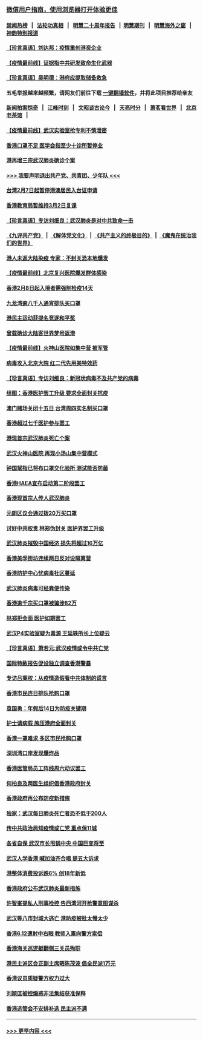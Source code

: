 ### [微信用户指南，使用浏览器打开体验更佳](https://github.com/gfw-breaker/banned-news1/blob/master/indexes/wechat-guide.md?t=0)
#### [禁闻热榜](热点新闻.md?t=0)  &nbsp;&nbsp;|&nbsp;&nbsp; [法轮功真相](https://github.com/gfw-breaker/truth/blob/master/README.md?t=0) &nbsp;&nbsp;|&nbsp;&nbsp; [明慧二十周年报告](https://github.com/gfw-breaker/mh-reports/blob/master/README.md?t=0) &nbsp;&nbsp;|&nbsp;&nbsp;[明慧期刊](https://github.com/gfw-breaker/mh-qikan) &nbsp;&nbsp;|&nbsp;&nbsp; [明慧海外之窗](https://github.com/gfw-breaker/mh-news/blob/master/README.md?t=0) &nbsp;&nbsp;|&nbsp;&nbsp; [神韵特别报道](https://github.com/gfw-breaker/mh-news/blob/master/shenyun.md?t=0)
#### [【珍言真语】刘达邦：疫情重创港资企业](../pages/nsc415/n11854274.md?t=02100211) 
#### [【疫情最前线】证据指中共研发致命生化武器](../pages/nsc415/n11853087.md?t=02100211) 
#### [【珍言真语】吴明德：港府应提取储备救急](../pages/nsc415/n11852734.md?t=02100211) 
#### 五毛举报越来越频繁，请网友们前往下载 [一键翻墙软件](https://github.com/gfw-breaker/ssr-accounts)，并将此项目推荐给亲友
#### [新闻拍案惊奇](https://github.com/gfw-breaker/banned-news1/blob/master/pages/link4.md) &nbsp;&nbsp;|&nbsp;&nbsp; [江峰时刻](https://github.com/gfw-breaker/banned-news1/blob/master/pages/link4.md) &nbsp;&nbsp;|&nbsp;&nbsp; [文昭谈古论今](https://github.com/gfw-breaker/banned-news1/blob/master/pages/link4.md) &nbsp;&nbsp;|&nbsp;&nbsp; [天亮时分](https://github.com/gfw-breaker/banned-news1/blob/master/pages/link4.md) &nbsp;&nbsp;|&nbsp;&nbsp; [萧茗看世界](https://github.com/gfw-breaker/banned-news1/blob/master/pages/link4.md) &nbsp;&nbsp;|&nbsp;&nbsp; [北京老茶馆](https://github.com/gfw-breaker/banned-news1/blob/master/pages/link4.md) &nbsp;&nbsp;|&nbsp;&nbsp; 
#### [【疫情最前线】武汉实验室抢专利不慎泄密](../pages/nsc415/n11850310.md?t=02100211) 
#### [香港口罩不足 医学会指至少十诊所暂停业](../pages/nsc415/n11850301.md?t=02100211) 
#### [港再增三宗武汉肺炎确诊个案](../pages/nsc415/n11850328.md?t=02100211) 
#### [>>> 我要声明退出共产党、共青团、少年队 <<<](https://github.com/begood0513/goodnews/blob/master/quit/letter.md) 
#### [台湾2月7日起暂停港澳居民入台证申请](../pages/nsc415/n11850304.md?t=02100211) 
#### [香港教育局暂维持3月2日复课](../pages/nsc415/n11850260.md?t=02100211) 
#### [【珍言真语】专访刘细良：武汉肺炎是对中共致命一击](../pages/nsc415/n11849934.md?t=02100211) 
#### [《九评共产党》](https://github.com/begood0513/9ping.md/blob/master/README.md) &nbsp;|&nbsp; [《解体党文化》](../../../../jtdwh.md/blob/master/README.md)  &nbsp;|&nbsp; [《共产主义的终极目的》](../../../../gczydzjmd.md/blob/master/README.md) &nbsp;|&nbsp; [《魔鬼在统治我们的世界》](../../../../mgztzwmdsj.md/blob/master/README.md) 
#### [港人未返大陆染疫 专家：不封关恐本地爆发](../pages/nsc415/n11848021.md?t=02100211) 
#### [【疫情最前线】北京复兴医院爆发群体感染](../pages/nsc415/n11847626.md?t=02100211) 
#### [香港2月8日起入境者需强制检疫14天](../pages/nsc415/n11847658.md?t=02100211) 
#### [九龙湾逾八千人通宵排队买口罩](../pages/nsc415/n11847647.md?t=02100211) 
#### [港民主运动获提名竞逐和平奖](../pages/nsc415/n11847633.md?t=02100211) 
#### [曾载确诊大陆客世界梦号返港](../pages/nsc415/n11847608.md?t=02100211) 
#### [【疫情最前线】火神山医院如集中营 被军管](../pages/nsc415/n11847524.md?t=02100211) 
#### [病毒攻入北京大院 红二代先用美特效药](../pages/nsc415/n11847427.md?t=02100211) 
#### [【珍言真语】专访刘细良：新冠状病毒不及共产党的病毒](../pages/nsc415/n11847164.md?t=02100211) 
#### [组图：香港医护罢工升级 要求全面封关抗疫](../pages/nsc415/n11844107.md?t=02100211) 
#### [澳门赌场关闭十五日 台湾周四实名制买口罩](../pages/nsc415/n11845083.md?t=02100211) 
#### [香港超过七千医护参与罢工](../pages/nsc415/n11845051.md?t=02100211) 
#### [港现首宗武汉肺炎死亡个案](../pages/nsc415/n11844998.md?t=02100211) 
#### [武汉火神山医院 再现小汤山集中营模式](../pages/nsc415/n11844763.md?t=02100211) 
#### [钟国斌指已将布口罩交化验所 测试能否防菌](../pages/nsc415/n11842783.md?t=02100211) 
#### [香港HAEA宣布启动第二阶段罢工](../pages/nsc415/n11842723.md?t=02100211) 
#### [香港现首宗人传人武汉肺炎](../pages/nsc415/n11842766.md?t=02100211) 
#### [元朗区议会通过拨20万买口罩](../pages/nsc415/n11842754.md?t=02100211) 
#### [讨好中共权贵 林郑伪封关 医护界罢工升级](../pages/nsc415/n11842359.md?t=02100211) 
#### [武汉肺炎摧毁中国经济 损失将超过16万亿](../pages/nsc415/n11839723.md?t=02100211) 
#### [香港美孚街坊连续两日反对设隔离营](../pages/nsc415/n11839962.md?t=02100211) 
#### [香港防护中心忧病毒社区蔓延](../pages/nsc415/n11839933.md?t=02100211) 
#### [武汉肺炎病毒可经粪便传染](../pages/nsc415/n11839939.md?t=02100211) 
#### [香港逾千宗买口罩被骗涉82万](../pages/nsc415/n11839914.md?t=02100211) 
#### [林郑拒会面 医护如期罢工](../pages/nsc415/n11839892.md?t=02100211) 
#### [武汉P4实验室疑为毒源 王延轶所长上位疑云](../pages/nsc415/n11835543.md?t=02100211) 
#### [【珍言真语】萧若元:武汉疫情或令中共亡党](../pages/nsc415/n11829394.md?t=02100211) 
#### [国际特赦报告促设独立调查香港警暴](../pages/nsc415/n11833845.md?t=02100211) 
#### [专访吕秉权：从疫情造假看中共体制的谎言](../pages/nsc415/n11833813.md?t=02100211) 
#### [香港市民连日排队抢购口罩](../pages/nsc415/n11833794.md?t=02100211) 
#### [袁国勇：年假后14日为防疫关键期](../pages/nsc415/n11831088.md?t=02100211) 
#### [护士请病假 施压港府全面封关](../pages/nsc415/n11831030.md?t=02100211) 
#### [香港一罩难求 多区市民抢购口罩](../pages/nsc415/n11831002.md?t=02100211) 
#### [深圳湾口岸发现爆炸品](../pages/nsc415/n11828802.md?t=02100211) 
#### [香港医管局员工阵线周六动议罢工](../pages/nsc415/n11828762.md?t=02100211) 
#### [何柏良及两医生组织倡香港政府封关](../pages/nsc415/n11828749.md?t=02100211) 
#### [香港政府再公布防疫新措施](../pages/nsc415/n11828716.md?t=02100211) 
#### [独家：武汉每日肺炎死亡者恐不低于200人](../pages/nsc415/n11828240.md?t=02100211) 
#### [传中共政治局知疫情或亡党 重点保11城](../pages/nsc415/n11828145.md?t=02100211) 
#### [各省自保 武汉市长甩锅中央 中国巨变将至](../pages/nsc415/n11828021.md?t=02100211) 
#### [武汉人学香港 喊加油齐合唱 提五大诉求](../pages/nsc415/n11827046.md?t=02100211) 
#### [港整体消费投诉跌6% 创18年新低](../pages/nsc415/n11817280.md?t=02100211) 
#### [香港政府公布武汉肺炎最新措施](../pages/nsc415/n11817152.md?t=02100211) 
#### [许智峯提私人刑事检控 告西湾河开枪警意图谋杀](../pages/nsc415/n11817132.md?t=02100211) 
#### [武汉等八市封城大逃亡 港防疫被批太慢太少](../pages/nsc415/n11817058.md?t=02100211) 
#### [香港6.12遭射中右眼 教师入禀向警方索偿](../pages/nsc415/n11814678.md?t=02100211) 
#### [香港海关巡逻艇翻侧三关员殉职](../pages/nsc415/n11814604.md?t=02100211) 
#### [港民主派区会正副主席晤陈茂波 倡全民派1万元](../pages/nsc415/n11814582.md?t=02100211) 
#### [香港议员质疑警方权力过大](../pages/nsc415/n11814560.md?t=02100211) 
#### [刘颕匡被控煽惑非法集结获准保释](../pages/nsc415/n11811727.md?t=02100211) 
#### [香港选管会不安排补选 民主派不满](../pages/nsc415/n11811691.md?t=02100211) 

----
#### [ >>> 更早内容 <<< ](../indexes/nsc415-earlier.md)
